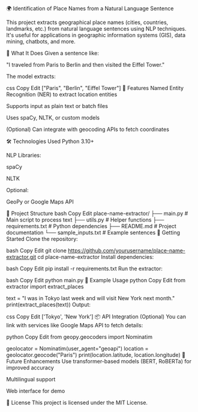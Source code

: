 🌍 Identification of Place Names from a Natural Language Sentence



This project extracts geographical place names (cities, countries, landmarks, etc.) from natural language sentences using NLP techniques. It's useful for applications in geographic information systems (GIS), data mining, chatbots, and more.

🧠 What It Does
Given a sentence like:

"I traveled from Paris to Berlin and then visited the Eiffel Tower."

The model extracts:

css
Copy
Edit
["Paris", "Berlin", "Eiffel Tower"]
🔧 Features
Named Entity Recognition (NER) to extract location entities

Supports input as plain text or batch files

Uses spaCy, NLTK, or custom models

(Optional) Can integrate with geocoding APIs to fetch coordinates

🛠️ Technologies Used
Python 3.10+

NLP Libraries:

spaCy

NLTK

Optional:

GeoPy or Google Maps API

📁 Project Structure
bash
Copy
Edit
place-name-extractor/
├── main.py                # Main script to process text
├── utils.py               # Helper functions
├── requirements.txt       # Python dependencies
├── README.md              # Project documentation
└── sample_inputs.txt      # Example sentences
🚀 Getting Started
Clone the repository:

bash
Copy
Edit
git clone https://github.com/yourusername/place-name-extractor.git
cd place-name-extractor
Install dependencies:

bash
Copy
Edit
pip install -r requirements.txt
Run the extractor:

bash
Copy
Edit
python main.py
💬 Example Usage
python
Copy
Edit
from extractor import extract_places

text = "I was in Tokyo last week and will visit New York next month."
print(extract_places(text))
Output:

css
Copy
Edit
['Tokyo', 'New York']
📦 API Integration (Optional)
You can link with services like Google Maps API to fetch details:

python
Copy
Edit
from geopy.geocoders import Nominatim

geolocator = Nominatim(user_agent="geoapi")
location = geolocator.geocode("Paris")
print(location.latitude, location.longitude)
📌 Future Enhancements
Use transformer-based models (BERT, RoBERTa) for improved accuracy

Multilingual support

Web interface for demo

📜 License
This project is licensed under the MIT License.

